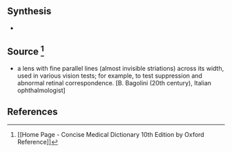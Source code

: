 ## Synthesis
- 
## Source [^1]
- a lens with fine parallel lines (almost invisible striations) across its width, used in various vision tests; for example, to test suppression and abnormal retinal correspondence. \[B. Bagolini (20th century), Italian ophthalmologist]
## References

[^1]: [[Home Page - Concise Medical Dictionary 10th Edition by Oxford Reference]]